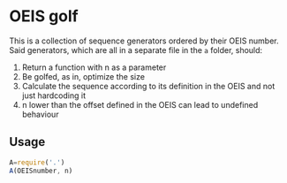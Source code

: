 # OEIS golf

This is a collection of sequence generators ordered by their OEIS number. Said generators, which are all in a separate file in the `a` folder, should:

1. Return a function with n as a parameter
2. Be golfed, as in, optimize the size
3. Calculate the sequence according to its definition in the OEIS and not just hardcoding it
4. n lower than the offset defined in the OEIS can lead to undefined behaviour

## Usage

```javascript
A=require('.')
A(OEISnumber, n)
```